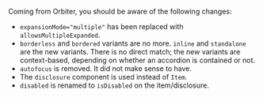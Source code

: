 Coming from Orbiter, you should be aware of the following changes:

- `expansionMode="multiple"` has been replaced with `allowsMultipleExpanded`.
- `borderless` and `bordered` variants are no more. `inline` and `standalone` are the new variants. There is no direct match; the new variants are context-based, depending on whether an accordion is contained or not.
- `autofocus` is removed. It did not make sense to have.
- The `disclosure` component is used instead of `Item`.
- `disabled` is renamed to `isDisabled` on the item/disclosure.
